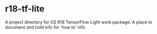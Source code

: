 # r18-tf-lite
A project directory for OS R18 TensorFlow Light work package. A place to document and hold info for 'how to' info
